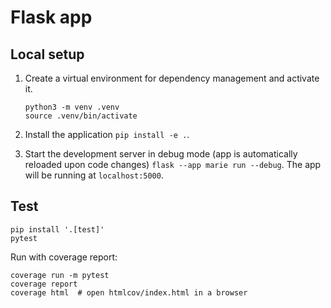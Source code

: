 # Flask app

## Local setup 

1. Create a virtual environment for dependency management and activate it.

   ```
   python3 -m venv .venv
   source .venv/bin/activate
   ```

1. Install the application `pip install -e .`.

1. Start the development server in debug mode (app is automatically reloaded upon code changes) `flask --app marie run --debug`. The app will be running at `localhost:5000`.

## Test

```
pip install '.[test]'
pytest
```

Run with coverage report:

```
coverage run -m pytest
coverage report
coverage html  # open htmlcov/index.html in a browser
```
